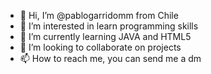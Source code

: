 - 👋 Hi, I’m @pablogarridomm from Chile
- 👀 I’m interested in learn programming skills
- 🌱 I’m currently learning JAVA and HTML5 
- 💞️ I’m looking to collaborate on projects
- 📫 How to reach me, you can send me a dm

<!---
pablogarridomm/pablogarridomm is a ✨ special ✨ repository because its `README.md` (this file) appears on your GitHub profile.
You can click the Preview link to take a look at your changes.
--->
